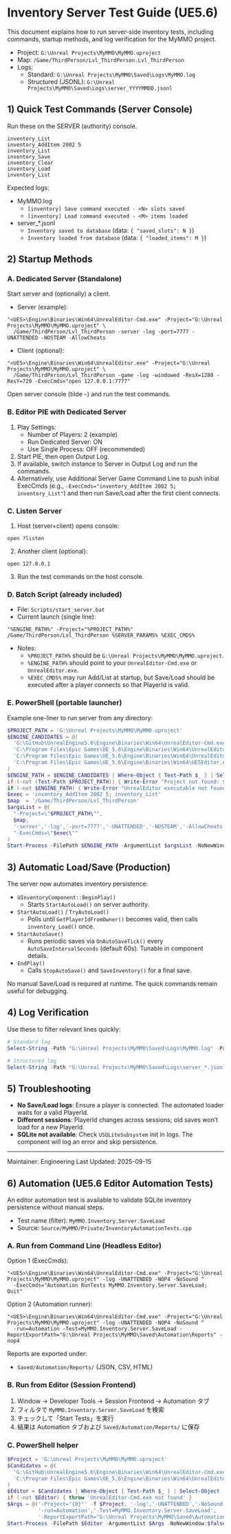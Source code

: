# Inventory Server Test Guide (UE5.6)

This document explains how to run server-side inventory tests, including commands, startup methods, and log verification for the MyMMO project.

- Project: `G:\Unreal Projects\MyMMO\MyMMO.uproject`
- Map: `/Game/ThirdPerson/Lvl_ThirdPerson.Lvl_ThirdPerson`
- Logs:
  - Standard: `G:\Unreal Projects\MyMMO\Saved\Logs\MyMMO.log`
  - Structured (JSONL): `G:\Unreal Projects\MyMMO\Saved\Logs\server_YYYYMMDD.jsonl`

## 1) Quick Test Commands (Server Console)
Run these on the SERVER (authority) console.

```
inventory_List
inventory_AddItem 2002 5
inventory_List
inventory_Save
inventory_Clear
inventory_Load
inventory_List
```

Expected logs:
- MyMMO.log
  - `[inventory] Save command executed - <N> slots saved`
  - `[inventory] Load command executed - <M> items loaded`
- server_*.jsonl
  - `Inventory saved to database` (data: `{ "saved_slots": N }`)
  - `Inventory loaded from database` (data: `{ "loaded_items": M }`)

## 2) Startup Methods

### A. Dedicated Server (Standalone)
Start server and (optionally) a client.

- Server (example):
```
"<UE5>\Engine\Binaries\Win64\UnrealEditor-Cmd.exe" -Project="G:\Unreal Projects\MyMMO\MyMMO.uproject" \
  /Game/ThirdPerson/Lvl_ThirdPerson -server -log -port=7777 -UNATTENDED -NOSTEAM -AllowCheats
```

- Client (optional):
```
"<UE5>\Engine\Binaries\Win64\UnrealEditor.exe" -Project="G:\Unreal Projects\MyMMO\MyMMO.uproject" \
  /Game/ThirdPerson/Lvl_ThirdPerson -game -log -windowed -ResX=1280 -ResY=720 -ExecCmds="open 127.0.0.1:7777"
```

Open server console (tilde `~`) and run the test commands.

### B. Editor PIE with Dedicated Server
1. Play Settings:
   - Number of Players: 2 (example)
   - Run Dedicated Server: ON
   - Use Single Process: OFF (recommended)
2. Start PIE, then open Output Log.
3. If available, switch instance to Server in Output Log and run the commands.
4. Alternatively, use Additional Server Game Command Line to push initial ExecCmds (e.g., `-ExecCmds="inventory_AddItem 2002 5; inventory_List"`) and then run Save/Load after the first client connects.

### C. Listen Server
1. Host (server+client) opens console:
```
open ?listen
```
2. Another client (optional):
```
open 127.0.0.1
```
3. Run the test commands on the host console.

### D. Batch Script (already included)
- File: `Scripts/start_server.bat`
- Current launch (single line):
```
"%ENGINE_PATH%" -Project="%PROJECT_PATH%" /Game/ThirdPerson/Lvl_ThirdPerson %SERVER_PARAMS% %EXEC_CMDS%
```
- Notes:
  - `%PROJECT_PATH%` should be `G:\Unreal Projects\MyMMO\MyMMO.uproject`.
  - `%ENGINE_PATH%` should point to your `UnrealEditor-Cmd.exe` or `UnrealEditor.exe`.
  - `%EXEC_CMDS%` may run Add/List at startup, but Save/Load should be executed after a player connects so that PlayerId is valid.

### E. PowerShell (portable launcher)
Example one-liner to run server from any directory:

```powershell
$PROJECT_PATH = 'G:\Unreal Projects\MyMMO\MyMMO.uproject'
$ENGINE_CANDIDATES = @(
  'G:\GitHub\UnrealEngine5.6\Engine\Binaries\Win64\UnrealEditor-Cmd.exe',
  'C:\Program Files\Epic Games\UE_5.6\Engine\Binaries\Win64\UnrealEditor-Cmd.exe',
  'C:\Program Files\Epic Games\UE_5.6\Engine\Binaries\Win64\UnrealEditor.exe',
  'C:\Program Files\Epic Games\UE_5.6\Engine\Binaries\Win64\UE5Editor.exe'
)
$ENGINE_PATH = $ENGINE_CANDIDATES | Where-Object { Test-Path $_ } | Select-Object -First 1
if (-not (Test-Path $PROJECT_PATH)) { Write-Error "Project not found: $PROJECT_PATH"; return }
if (-not $ENGINE_PATH) { Write-Error "UnrealEditor executable not found."; return }
$exec = 'inventory_AddItem 2002 5; inventory_List'
$map  = '/Game/ThirdPerson/Lvl_ThirdPerson'
$argsList = @(
  "-Project=\"$PROJECT_PATH\"",
  $map,
  '-server','-log','-port=7777','-UNATTENDED','-NOSTEAM','-AllowCheats',
  "-ExecCmds=\"$exec\""
)
Start-Process -FilePath $ENGINE_PATH -ArgumentList $argsList -NoNewWindow:$false
```

## 3) Automatic Load/Save (Production)
The server now automates inventory persistence:

- `UInventoryComponent::BeginPlay()`
  - Starts `StartAutoLoad()` on server authority.
- `StartAutoLoad()` / `TryAutoLoad()`
  - Polls until `GetPlayerIdFromOwner()` becomes valid, then calls `inventory_Load()` once.
- `StartAutoSave()`
  - Runs periodic saves via `OnAutoSaveTick()` every `AutoSaveIntervalSeconds` (default 60s). Tunable in component details.
- `EndPlay()`
  - Calls `StopAutoSave()` and `SaveInventory()` for a final save.

No manual Save/Load is required at runtime. The quick commands remain useful for debugging.

## 4) Log Verification
Use these to filter relevant lines quickly:

```powershell
# Standard log
Select-String -Path "G:\Unreal Projects\MyMMO\Saved\Logs\MyMMO.log" -Pattern "Save command executed|Load command executed" -Context 1,2

# Structured log
Select-String -Path "G:\Unreal Projects\MyMMO\Saved\Logs\server_*.jsonl" -Pattern "Inventory saved to database|Inventory loaded from database"
```

## 5) Troubleshooting
- **No Save/Load logs**: Ensure a player is connected. The automated loader waits for a valid PlayerId.
- **Different sessions**: PlayerId changes across sessions; old saves won’t load for a new PlayerId.
- **SQLite not available**: Check `USQLiteSubsystem` init in logs. The component will log an error and skip persistence.

---
Maintainer: Engineering
Last Updated: 2025-09-15

## 6) Automation (UE5.6 Editor Automation Tests)
An editor automation test is available to validate SQLite inventory persistence without manual steps.

- Test name (filter): `MyMMO.Inventory.Server.SaveLoad`
- Source: `Source/MyMMO/Private/InventoryAutomationTests.cpp`

### A. Run from Command Line (Headless Editor)

Option 1 (ExecCmds):
```
"<UE5>\Engine\Binaries\Win64\UnrealEditor-Cmd.exe" -Project="G:\Unreal Projects\MyMMO\MyMMO.uproject" -log -UNATTENDED -NOP4 -NoSound ^
  -ExecCmds="Automation RunTests MyMMO.Inventory.Server.SaveLoad; Quit"
```

Option 2 (Automation runner):
```
"<UE5>\Engine\Binaries\Win64\UnrealEditor-Cmd.exe" -Project="G:\Unreal Projects\MyMMO\MyMMO.uproject" -log -UNATTENDED -NOP4 -NoSound ^
  -run=Automation -Test=MyMMO.Inventory.Server.SaveLoad -ReportExportPath="G:\Unreal Projects\MyMMO\Saved\Automation\Reports" -nop4
```

Reports are exported under:
- `Saved/Automation/Reports/` (JSON, CSV, HTML)

### B. Run from Editor (Session Frontend)
1. Window → Developer Tools → Session Frontend → Automation タブ
2. フィルタで `MyMMO.Inventory.Server.SaveLoad` を検索
3. チェックして「Start Tests」を実行
4. 結果は Automation タブおよび `Saved/Automation/Reports/` に保存

### C. PowerShell helper
```powershell
$Project = 'G:\Unreal Projects\MyMMO\MyMMO.uproject'
$Candidates = @(
  'G:\GitHub\UnrealEngine5.6\Engine\Binaries\Win64\UnrealEditor-Cmd.exe',
  'C:\Program Files\Epic Games\UE_5.6\Engine\Binaries\Win64\UnrealEditor-Cmd.exe'
)
$Editor = $Candidates | Where-Object { Test-Path $_ } | Select-Object -First 1
if (-not $Editor) { throw 'UnrealEditor-Cmd.exe not found' }
$Args = @('-Project="{0}"' -f $Project, '-log','-UNATTENDED','-NoSound','-NOP4',
          '-run=Automation','-Test=MyMMO.Inventory.Server.SaveLoad',
          '-ReportExportPath="G:\Unreal Projects\MyMMO\Saved\Automation\Reports"')
Start-Process -FilePath $Editor -ArgumentList $Args -NoNewWindow:$false
```
